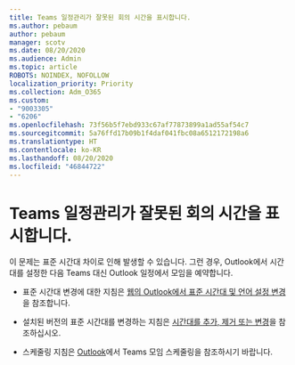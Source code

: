 ```yaml
---
title: Teams 일정관리가 잘못된 회의 시간을 표시합니다.
ms.author: pebaum
author: pebaum
manager: scotv
ms.date: 08/20/2020
ms.audience: Admin
ms.topic: article
ROBOTS: NOINDEX, NOFOLLOW
localization_priority: Priority
ms.collection: Adm_O365
ms.custom:
- "9003305"
- "6206"
ms.openlocfilehash: 73f56b5f7ebd933c67af77873899a1ad55af54c7
ms.sourcegitcommit: 5a76ffd17b09b1f4daf041fbc08a6512172198a6
ms.translationtype: HT
ms.contentlocale: ko-KR
ms.lasthandoff: 08/20/2020
ms.locfileid: "46844722"
---
```

# <a name="teams-calendar-shows-incorrect-meeting-times"></a>Teams 일정관리가 잘못된 회의 시간을 표시합니다.

이 문제는 표준 시간대 차이로 인해 발생할 수 있습니다. 그런 경우, Outlook에서 시간대를 설정한 다음 Teams 대신 Outlook 일정에서 모임을 예약합니다.

- 표준 시간대 변경에 대한 지침은 [웹의 Outlook에서 표준 시간대 및 언어 설정 변경](https://support.microsoft.com/office/change-the-time-zone-and-language-settings-in-outlook-on-the-web-65239869-12e7-4a9d-bca1-76b0ad7ce273)을 참조합니다. 

- 설치된 버전의 표준 시간대를 변경하는 지침은 [시간대를 추가, 제거 또는 변경](https://support.microsoft.com/office/add-remove-or-change-time-zones-5ab3e10e-5a6c-46af-ab48-156fedf70c04)을 참조하십시오.
- 스케줄링 지침은 [Outlook](https://support.microsoft.com/office/schedule-a-teams-meeting-from-outlook-883cc15c-580f-441a-92ea-0992c00a9b0f)에서 Teams 모임 스케줄링을 참조하시기 바랍니다.